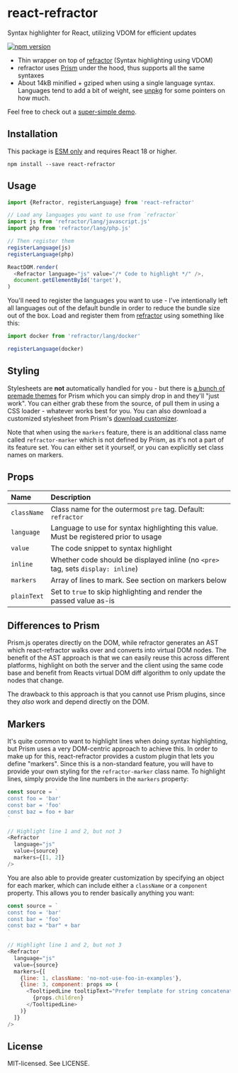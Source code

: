 # react-refractor

Syntax highlighter for React, utilizing VDOM for efficient updates

[![npm version](http://img.shields.io/npm/v/react-refractor.svg?style=flat-square)](http://browsenpm.org/package/react-refractor)

- Thin wrapper on top of [refractor](https://github.com/wooorm/refractor) (Syntax highlighting using VDOM)
- refractor uses [Prism](https://github.com/PrismJS/prism) under the hood, thus supports all the same syntaxes
- About 14kB minified + gziped when using a single language syntax. Languages tend to add a bit of weight, see [unpkg](https://unpkg.com/refractor/lang/) for some pointers on how much.

Feel free to check out a [super-simple demo](http://rexxars.github.io/react-refractor/).

## Installation

This package is [ESM only][esm] and requires React 18 or higher.

```
npm install --save react-refractor
```

## Usage

```js
import {Refractor, registerLanguage} from 'react-refractor'

// Load any languages you want to use from `refractor`
import js from 'refractor/lang/javascript.js'
import php from 'refractor/lang/php.js'

// Then register them
registerLanguage(js)
registerLanguage(php)

ReactDOM.render(
  <Refractor language="js" value="/* Code to highlight */" />,
  document.getElementById('target'),
)
```

You'll need to register the languages you want to use - I've intentionally left all languages out of the default bundle in order to reduce the bundle size out of the box. Load and register them from [refractor](https://unpkg.com/refractor/lang/) using something like this:

```ts
import docker from 'refractor/lang/docker'

registerLanguage(docker)
```

## Styling

Stylesheets are **not** automatically handled for you - but there is [a bunch of premade themes](https://github.com/PrismJS/prism/tree/gh-pages/themes) for Prism which you can simply drop in and they'll "just work". You can either grab these from the source, of pull them in using a CSS loader - whatever works best for you. You can also download a customized stylesheet from Prism's [download customizer](http://prismjs.com/download.html).

Note that when using the `markers` feature, there is an additional class name called `refractor-marker` which is not defined by Prism, as it's not a part of its feature set. You can either set it yourself, or you can explicitly set class names on markers.

## Props

| Name        | Description                                                                           |
| :---------- | :------------------------------------------------------------------------------------ |
| `className` | Class name for the outermost `pre` tag. Default: `refractor`                          |
| `language`  | Language to use for syntax highlighting this value. Must be registered prior to usage |
| `value`     | The code snippet to syntax highlight                                                  |
| `inline`    | Whether code should be displayed inline (no `<pre>` tag, sets `display: inline`)      |
| `markers`   | Array of lines to mark. See section on markers below                                  |
| `plainText` | Set to `true` to skip highlighting and render the passed value as-is                  |

## Differences to Prism

Prism.js operates directly on the DOM, while refractor generates an AST which react-refractor walks over and converts into virtual DOM nodes. The benefit of the AST approach is that we can easily reuse this across different platforms, highlight on both the server and the client using the same code base and benefit from Reacts virtual DOM diff algorithm to only update the nodes that change.

The drawback to this approach is that you cannot use Prism plugins, since they _also_ work and depend directly on the DOM.

## Markers

It's quite common to want to highlight lines when doing syntax highlighting, but Prism uses a very DOM-centric approach to achieve this. In order to make up for this, react-refractor provides a custom plugin that lets you define "markers". Since this is a non-standard feature, you will have to provide your own styling for the `refractor-marker` class name. To highlight lines, simply provide the line numbers in the `markers` property:

```js
const source = `
const foo = 'bar'
const bar = 'foo'
const baz = foo + bar
`

// Highlight line 1 and 2, but not 3
<Refractor
  language="js"
  value={source}
  markers={[1, 2]}
/>
```

You are also able to provide greater customization by specifying an object for each marker, which can include either a `className` or a `component` property. This allows you to render basically anything you want:

```js
const source = `
const foo = 'bar'
const bar = 'foo'
const baz = "bar" + bar
`

// Highlight line 1 and 2, but not 3
<Refractor
  language="js"
  value={source}
  markers={[
    {line: 1, className: 'no-not-use-foo-in-examples'},
    {line: 3, component: props => (
      <TooltipedLine tooltipText="Prefer template for string concatenation">
        {props.children}
      </TooltipedLine>
    )}
  ]}
/>
```

## License

MIT-licensed. See LICENSE.

[esm]: https://gist.github.com/sindresorhus/a39789f98801d908bbc7ff3ecc99d99c
